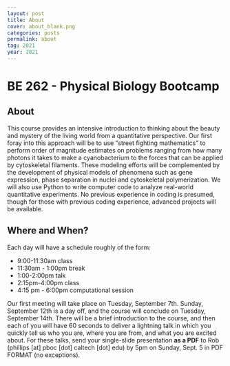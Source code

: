 ```yaml
---
layout: post
title: About
cover: about_blank.png
categories: posts
permalink: about
tag: 2021
year: 2021
---
```

# BE 262 - Physical Biology Bootcamp

## About
This course provides an intensive introduction to thinking about the beauty and mystery of the living world from a quantitative perspective. Our first foray into this approach will be to use “street fighting mathematics” to perform order of magnitude estimates on problems ranging from how many photons it takes to make a cyanobacterium to the forces that can be applied by cytoskeletal filaments. These modeling efforts will be complemented by the development of physical models of phenomena such as gene expression, phase separation in nuclei and cytoskeletal polymerization. We will also use Python to write computer code to analyze real-world quantitative experiments. No previous experience in coding is presumed, though for those with previous coding experience, advanced projects will be available.

## Where and When?
Each day will have a schedule roughly of the form:

- 9:00-11:30am class
- 11:30am - 1:00pm break
- 1:00-2:00pm talk
- 2:15pm-4:00pm class
- 4:15 pm - 6:00pm computational session

Our first meeting will take place on Tuesday, September 7th.
Sunday, September 12th is a day off, and the course will conclude on Tuesday,
September 14th. There will be a brief introduction to the course, and then each
of you will have 60 seconds to deliver a lightning talk in which you quickly
tell us who you are, where you are from, and what you are excited about.  For
these talks, send your single-slide presentation **as a PDF** to Rob (phillips
[at] pboc [dot] caltech [dot] edu) by 5pm on Sunday, Sept. 5 in PDF FORMAT (no
exceptions).  
